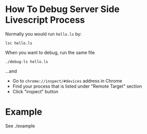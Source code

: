 # How To Debug Server Side Livescript Process

Normally you would run `hello.ls` by: 

    lsc hello.ls 

When you want to debug, run the same file 

    ./debug-ls hello.ls

...and 

* Go to `chrome://inspect/#devices` address in Chrome
* Find your process that is listed under "Remote Target" section 
* Click "inspect" button

# Example 

See ./example
